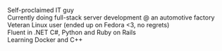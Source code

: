 Self-proclaimed IT guy\
Currently doing full-stack server development @ an automotive factory\
Veteran Linux user (ended up on Fedora <3, no regrets)\
Fluent in .NET C#, Python and Ruby on Rails\
Learning Docker and C++

<!---
miurban/miurban is a ✨ special ✨ repository because its `README.md` (this file) appears on your GitHub profile.
You can click the Preview link to take a look at your changes.
--->
